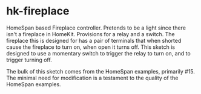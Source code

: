 # hk-fireplace

HomeSpan based Fireplace controller. Pretends to be a light since there isn't a fireplace in HomeKit. Provisions for a relay and a switch. The fireplace this is designed for has a pair of terminals that when shorted cause the fireplace to turn on, when open it turns off.
This sketch is designed to use a momentary switch to trigger the relay to turn on, and to trigger turning off.

The bulk of this sketch comes from the HomeSpan examples, primarily #15. The minimal need for modification is a testament to the quality of the HomeSpan examples.
